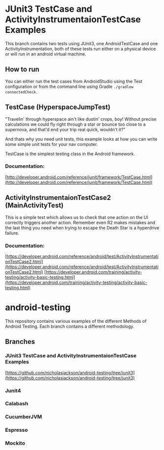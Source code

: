 # JUnit3 TestCase and ActivityInstrumentaionTestCase Examples
This branch contains two tests using JUnit3, one AndroidTestCase and one ActivityInstrumentation, both of these tests run either on a physical device or will run in an android virtual machine.

## How to run
You can either run the test cases from AndroidStudio using the Test configuration or from the command line using Gradle `./gradlew connectedCheck`.

## TestCase (HyperspaceJumpTest)
"Travelin' through hyperspace ain't like dustin' crops, boy! Without precise calculations we could fly right through a star or bounce too close to a supernova, and that'd end your trip real quick, wouldn't it?"

And thats why you need unit tests, this example looks at how you can write some simple unit tests for your nav computer.

TestCase is the simplest testing class in the Android framework.

### Documentation:
[http://developer.android.com/reference/junit/framework/TestCase.html](http://developer.android.com/reference/junit/framework/TestCase.html)

## ActivityInstrumentaionTestCase2 (MainActivityTest)
This is a simple test which allows us to check that one action on the UI correctly triggers another action.  Remember even R2 makes mistakes and the last thing you need when trying to escape the Death Star is a hyperdrive failure.

### Documentation:
[https://developer.android.com/reference/android/test/ActivityInstrumentationTestCase2.html](https://developer.android.com/reference/android/test/ActivityInstrumentationTestCase2.html)
[https://developer.android.com/training/activity-testing/activity-basic-testing.html](https://developer.android.com/training/activity-testing/activity-basic-testing.html)
# android-testing
This repository contains various examples of the different Methods of Android Testing.  Each branch contains a different methodology.

## Branches

### JUnit3 TestCase and ActivityInstrumentaionTestCase Examples
[https://github.com/nicholasjackson/android-testing/tree/junit3](https://github.com/nicholasjackson/android-testing/tree/junit3)

### Junit4
### Calabash
### CucumberJVM
### Espresso
### Mockito
